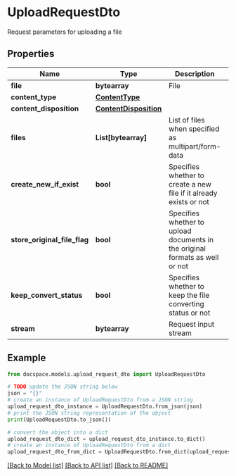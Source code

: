 # UploadRequestDto

Request parameters for uploading a file

## Properties

Name | Type | Description | Notes
------------ | ------------- | ------------- | -------------
**file** | **bytearray** | File | [optional] 
**content_type** | [**ContentType**](ContentType.md) |  | [optional] 
**content_disposition** | [**ContentDisposition**](ContentDisposition.md) |  | [optional] 
**files** | **List[bytearray]** | List of files when specified as multipart/form-data | [optional] 
**create_new_if_exist** | **bool** | Specifies whether to create a new file if it already exists or not | [optional] 
**store_original_file_flag** | **bool** | Specifies whether to upload documents in the original formats as well or not | [optional] 
**keep_convert_status** | **bool** | Specifies whether to keep the file converting status or not | [optional] 
**stream** | **bytearray** | Request input stream | [optional] 

## Example

```python
from docspace.models.upload_request_dto import UploadRequestDto

# TODO update the JSON string below
json = "{}"
# create an instance of UploadRequestDto from a JSON string
upload_request_dto_instance = UploadRequestDto.from_json(json)
# print the JSON string representation of the object
print(UploadRequestDto.to_json())

# convert the object into a dict
upload_request_dto_dict = upload_request_dto_instance.to_dict()
# create an instance of UploadRequestDto from a dict
upload_request_dto_from_dict = UploadRequestDto.from_dict(upload_request_dto_dict)
```
[[Back to Model list]](../README.md#documentation-for-models) [[Back to API list]](../README.md#documentation-for-api-endpoints) [[Back to README]](../README.md)



